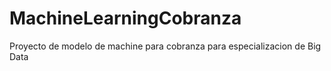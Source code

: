 # MachineLearningCobranza
Proyecto de modelo de machine para cobranza para especializacion de Big Data 
